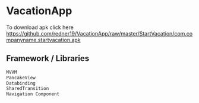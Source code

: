 # VacationApp

To download apk click here https://github.com/redner19/VacationApp/raw/master/StartVacation/com.companyname.startvacation.apk

## Framework / Libraries

```html
MVVM
PancakeView
Databinding
SharedTransition
Navigation Component
```
